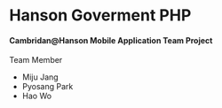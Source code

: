 # Hanson Goverment PHP

<h4>Cambridan@Hanson Mobile Application Team Project</h4>
Team Member
<ul>
<li>Miju Jang</li>
<li>Pyosang Park</li>
<li>Hao Wo</li>
</ul>
